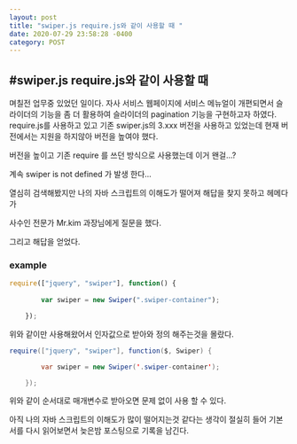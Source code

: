 ```yaml
---
layout: post
title: "swiper.js require.js와 같이 사용할 때 "
date: 2020-07-29 23:58:28 -0400
category: POST
---
```



<h2>#swiper.js require.js와 같이 사용할 때</h2>
며칠전 업무중 있었던 일이다. 자사 서비스 웹페이지에 서비스 메뉴얼이 개편되면서 슬라이더의 기능을
좀 더 활용하여 슬라이더의 pagination 기능을 구현하고자 하였다. 
require.js를 사용하고 있고 기존 swiper.js의 3.xxx 버전을 사용하고 있었는데 현재 버전에서는
지원을 하지않아 버전을 높여야 했다.

버전을 높이고 기존 require 를 쓰던 방식으로 사용했는데 이거 왠걸...?

계속 swiper is not defined 가 발생 한다... 

열심히 검색해봤지만 나의 자바 스크립트의 이해도가 떨어져 해답을 찾지 못하고 헤메다가

사수인 전문가 Mr.kim 과장님에게 질문을 했다. 

그리고 해답을 얻었다.

<h3>example</h3>

```javascript
require(["jquery", "swiper"], function() { 
    
        var swiper = new Swiper(".swiper-container");

    });
```
위와 같이만 사용해왔어서 인자값으로 받아와 정의 해주는것을 몰랐다.


```java
require(["jquery", "swiper"], function($, Swiper) { 

        var swiper = new Swiper('.swiper-container');

    });
```
위와 같이 순서대로 매개변수로 받아오면 문제 없이 사용 할 수 있다.

아직 나의 자바 스크립트의 이해도가 많이 떨어지는것 같다는 생각이 절실히 들어 기본서를 다시 읽어보면서 
늦은밤 포스팅으로 기록을 남긴다.